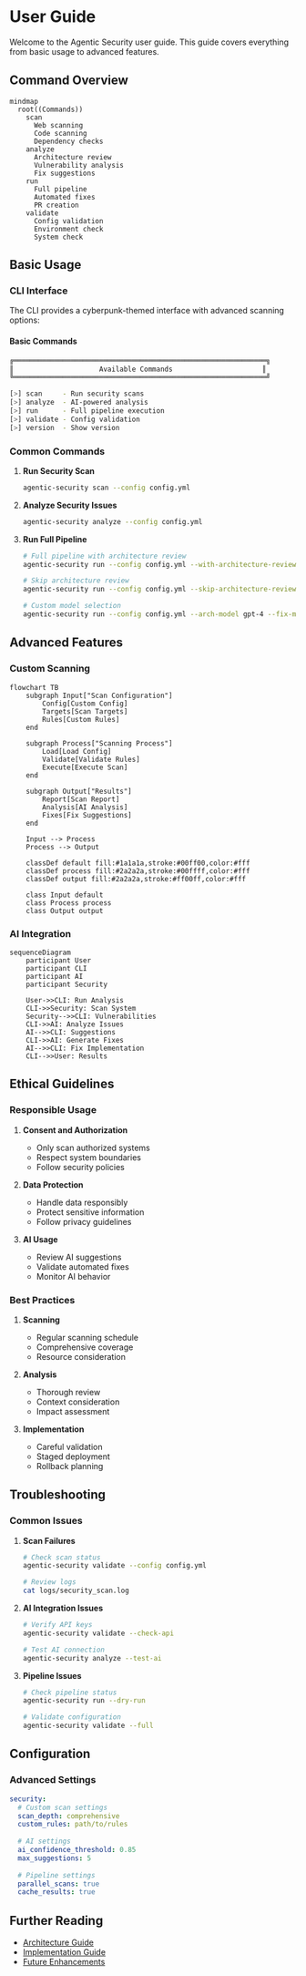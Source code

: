 # User Guide

Welcome to the Agentic Security user guide. This guide covers everything from basic usage to advanced features.

## Command Overview

```mermaid
mindmap
  root((Commands))
    scan
      Web scanning
      Code scanning
      Dependency checks
    analyze
      Architecture review
      Vulnerability analysis
      Fix suggestions
    run
      Full pipeline
      Automated fixes
      PR creation
    validate
      Config validation
      Environment check
      System check
```

## Basic Usage

### CLI Interface

The CLI provides a cyberpunk-themed interface with advanced scanning options:

#### Basic Commands

```bash
╔══════════════════════════════════════════════════════════════╗
║                     Available Commands                      ║
╚══════════════════════════════════════════════════════════════╝

[>] scan     - Run security scans
[>] analyze  - AI-powered analysis
[>] run      - Full pipeline execution
[>] validate - Config validation
[>] version  - Show version
```

### Common Commands

1. **Run Security Scan**
   ```bash
   agentic-security scan --config config.yml
   ```

2. **Analyze Security Issues**
   ```bash
   agentic-security analyze --config config.yml
   ```

3. **Run Full Pipeline**
   ```bash
   # Full pipeline with architecture review
   agentic-security run --config config.yml --with-architecture-review

   # Skip architecture review
   agentic-security run --config config.yml --skip-architecture-review

   # Custom model selection
   agentic-security run --config config.yml --arch-model gpt-4 --fix-model claude-3
   ```

## Advanced Features

### Custom Scanning

```mermaid
flowchart TB
    subgraph Input["Scan Configuration"]
        Config[Custom Config]
        Targets[Scan Targets]
        Rules[Custom Rules]
    end

    subgraph Process["Scanning Process"]
        Load[Load Config]
        Validate[Validate Rules]
        Execute[Execute Scan]
    end

    subgraph Output["Results"]
        Report[Scan Report]
        Analysis[AI Analysis]
        Fixes[Fix Suggestions]
    end

    Input --> Process
    Process --> Output

    classDef default fill:#1a1a1a,stroke:#00ff00,color:#fff
    classDef process fill:#2a2a2a,stroke:#00ffff,color:#fff
    classDef output fill:#2a2a2a,stroke:#ff00ff,color:#fff
    
    class Input default
    class Process process
    class Output output
```

### AI Integration

```mermaid
sequenceDiagram
    participant User
    participant CLI
    participant AI
    participant Security
    
    User->>CLI: Run Analysis
    CLI->>Security: Scan System
    Security-->>CLI: Vulnerabilities
    CLI->>AI: Analyze Issues
    AI-->>CLI: Suggestions
    CLI->>AI: Generate Fixes
    AI-->>CLI: Fix Implementation
    CLI-->>User: Results
```

## Ethical Guidelines

### Responsible Usage

1. **Consent and Authorization**
   - Only scan authorized systems
   - Respect system boundaries
   - Follow security policies

2. **Data Protection**
   - Handle data responsibly
   - Protect sensitive information
   - Follow privacy guidelines

3. **AI Usage**
   - Review AI suggestions
   - Validate automated fixes
   - Monitor AI behavior

### Best Practices

1. **Scanning**
   - Regular scanning schedule
   - Comprehensive coverage
   - Resource consideration

2. **Analysis**
   - Thorough review
   - Context consideration
   - Impact assessment

3. **Implementation**
   - Careful validation
   - Staged deployment
   - Rollback planning

## Troubleshooting

### Common Issues

1. **Scan Failures**
   ```bash
   # Check scan status
   agentic-security validate --config config.yml
   
   # Review logs
   cat logs/security_scan.log
   ```

2. **AI Integration Issues**
   ```bash
   # Verify API keys
   agentic-security validate --check-api
   
   # Test AI connection
   agentic-security analyze --test-ai
   ```

3. **Pipeline Issues**
   ```bash
   # Check pipeline status
   agentic-security run --dry-run
   
   # Validate configuration
   agentic-security validate --full
   ```

## Configuration

### Advanced Settings

```yaml
security:
  # Custom scan settings
  scan_depth: comprehensive
  custom_rules: path/to/rules
  
  # AI settings
  ai_confidence_threshold: 0.85
  max_suggestions: 5
  
  # Pipeline settings
  parallel_scans: true
  cache_results: true
```

## Further Reading

- [Architecture Guide](../architecture/README.md)
- [Implementation Guide](../implementation/README.md)
- [Future Enhancements](../future/README.md)
